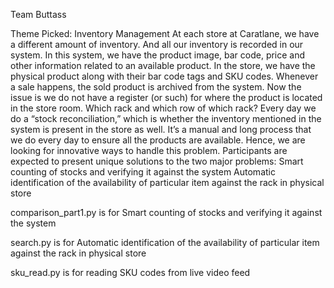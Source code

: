 Team Buttass

Theme Picked: Inventory Management​
At each store at Caratlane, we have a different amount of inventory. And all our inventory is recorded in our system. In this system, we have the product image, bar code, price and other information related to an available product. In the store, we have the physical product along with their bar code tags and SKU codes.
Whenever a sale happens, the sold product is archived from the system.
Now the issue is we do not have a register (or such) for where the product is located in the store room. Which rack and which row of which rack? 
Every day we do a “stock reconciliation,” which is whether the inventory mentioned in the system is present in the store as well. It’s a manual and long process that we do every day to ensure all the products are available.
Hence, we are looking for innovative ways to handle this problem.
Participants are expected to present unique solutions to the two major problems:
   Smart counting of stocks and verifying it against the system
   Automatic identification of the availability of particular item against the rack in physical store
   
   
comparison_part1.py is for Smart counting of stocks and verifying it against the system

search.py is for Automatic identification of the availability of particular item against the rack in physical store

sku_read.py is for reading SKU codes from live video feed
